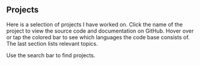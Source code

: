 ## Projects

Here is a selection of projects I have worked on.
Click the name of the project to view the source code and documentation on GitHub.
Hover over or tap the colored bar to see which languages the code base consists of.
The last section lists relevant topics.

Use the search bar to find projects.
